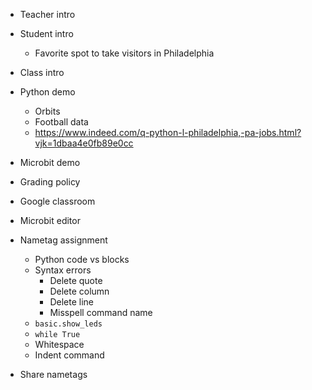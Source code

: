 - Teacher intro
- Student intro
  - Favorite spot to take visitors in Philadelphia

- Class intro

- Python demo
  - Orbits
  - Football data
  - https://www.indeed.com/q-python-l-philadelphia,-pa-jobs.html?vjk=1dbaa4e0fb89e0cc

- Microbit demo
- Grading policy
- Google classroom
- Microbit editor

- Nametag assignment
  - Python code vs blocks
  - Syntax errors
    - Delete quote
    - Delete column
    - Delete line
    - Misspell command name
  - `basic.show_leds`
  - `while True`
  - Whitespace
  - Indent command

- Share nametags
